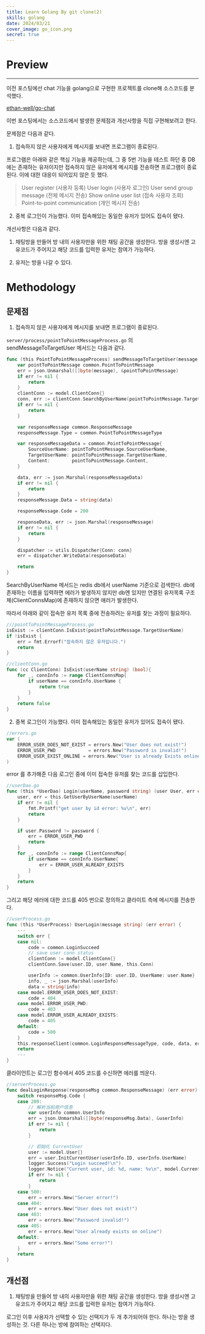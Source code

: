 ```yaml
---
title: Learn Golang By git clone(2)
skills: golang
date: 2024/03/21
cover_image: go_icon.png
secret: true
---
```


# **Preview**

---

이전 포스팅에선 chat 기능을 golang으로 구현한 프로젝트를 clone해 소스코드를 분석했다.

[ethan-well/go-chat](https://github.com/ethan-well/go-chat)

이번 포스팅에서는 소스코드에서 발생한 문제점과 개선사항을 직접 구현해보려고 한다.

문제점은 다음과 같다.

1. 접속하지 않은 사용자에게 메시지를 보내면 프로그램이 종료된다.

프로그램은 아래와 같은 핵심 기능을 제공하는데, 그 중 5번 기능을 테스트 하던 중 DB에는 존재하는 유저이지만 접속하지 않은 유저에게 메시지를 전송하면 프로그램이 종료된다. 이에 대한 대응이 되어있지 않은 듯 했다.

> User register (사용자 등록)
> User login (사용자 로그인)
> User send group message (전체 메시지 전송)
> Show online user list (접속 사용자 조회)
> Point-to-point communication (개인 메시지 전송)

2. 중복 로그인이 가능했다. 이미 접속해있는 동일한 유저가 있어도 접속이 됐다.

개선사항은 다음과 같다.

1. 채팅방을 만들어 방 내의 사용자만을 위한 채팅 공간을 생성한다. 방을 생성시엔 고유코드가 주어지고 해당 코드를 입력한 유저는 참여가 가능하다.

2. 유저는 방을 나갈 수 있다.

# Methodology

## 문제점

1. 접속하지 않은 사용자에게 메시지를 보내면 프로그램이 종료된다.

`server/process/pointToPointMessageProcess.go` 의 sendMessageToTargetUser 메서드는 다음과 같다.

```go
func (this PointToPointMessageProcess) sendMessageToTargetUser(message string) (err error) {
	var pointToPointMessage common.PointToPointMessage
	err = json.Unmarshal([]byte(message), &pointToPointMessage)
	if err != nil {
		return
	}
	clientConn := model.ClientConn{}
	conn, err := clientConn.SearchByUserName(pointToPointMessage.TargetUserName)
	if err != nil {
		return
	}

	var responseMessage common.ResponseMessage
	responseMessage.Type = common.PointToPointMessageType

	var responseMessageData = common.PointToPointMessage{
		SourceUserName: pointToPointMessage.SourceUserName,
		TargetUserName: pointToPointMessage.TargetUserName,
		Content:        pointToPointMessage.Content,
	}

	data, err := json.Marshal(responseMessageData)
	if err != nil {
		return
	}
	responseMessage.Data = string(data)

	responseMessage.Code = 200

	responseData, err := json.Marshal(responseMessage)
	if err != nil {
		return
	}

	dispatcher := utils.Dispatcher{Conn: conn}
	err = dispatcher.WriteData(responseData)

	return
}
```

SearchByUserName 메서드는 redis db에서 userName 기준으로 검색한다. db에 존재하는 이름을 입력하면 에러가 발생하지 않지만 db엔 있지만 연결된 유저목록 구조체(ClientConnsMap)에 존재하지 않으면 애러가 발생한다.

따라서 아래와 같이 접속한 유저 목록 중에 전송하려는 유저를 찾는 과정이 필요하다.

```go
///pointToPointMessageProcess.go
isExist := clientConn.IsExist(pointToPointMessage.TargetUserName)
if !isExist {
	err = fmt.Errorf("접속하지 않은 유저입니다.")
	return
}
```

```go
//clientConn.go
func (cc ClientConn) IsExist(userName string) (bool){
	for _, connInfo := range ClientConnsMap{
		if userName == connInfo.UserName {
			return true
		}
	}
	return false
}
```

2. 중복 로그인이 가능했다. 이미 접속해있는 동일한 유저가 있어도 접속이 됐다.

```go
//errors.go
var (
	ERROR_USER_DOES_NOT_EXIST = errors.New("User does not exist!")
	ERROR_USER_PWD            = errors.New("Password is invalid!")
	ERROR_USER_EXIST_ONLINE = errors.New("User is already Exists online")
)
```

error 를 추가해준 다음 로그인 중에 이미 접속한 유저를 찾는 코드를 삽입한다.

```go
//userDao.go
func (this *UserDao) Login(userName, password string) (user User, err error) {
	user, err = this.GetUserByUserName(userName)
	if err != nil {
		fmt.Printf("get user by id error: %v\n", err)
		return
	}

	if user.Password != password {
		err = ERROR_USER_PWD
		return
	}
	for _, connInfo := range ClientConnsMap{
		if userName == connInfo.UserName{
			err = ERROR_USER_ALREADY_EXISTS
		}
	}
	return
}
```

그리고 해당 에러에 대한 코드를 405 번으로 정의하고 클라이트 측에 메시지를 전송한다.

```go
//userProcess.go
func (this *UserProcess) UserLogin(message string) (err error) {
	---
	switch err {
	case nil:
		code = common.LoginSucceed
		// save user conn status
		clientConn := model.ClientConn{}
		clientConn.Save(user.ID, user.Name, this.Conn)

		userInfo := common.UserInfo{ID: user.ID, UserName: user.Name}
		info, _ := json.Marshal(userInfo)
		data = string(info)
	case model.ERROR_USER_DOES_NOT_EXIST:
		code = 404
	case model.ERROR_USER_PWD:
		code = 403
	case model.ERROR_USER_ALREADY_EXISTS:
		code = 405
	default:
		code = 500
	}
	this.responseClient(common.LoginResponseMessageType, code, data, err)
	return
	---
}
```

클라이언트는 로그인 함수에서 405 코드를 수신하면 에러를 띄운다.

```go
//serverProcess.go
func dealLoginResponse(responseMsg common.ResponseMessage) (err error) {
	switch responseMsg.Code {
	case 200:
		// 解析当前用户信息
		var userInfo common.UserInfo
		err = json.Unmarshal([]byte(responseMsg.Data), &userInfo)
		if err != nil {
			return
		}

		// 初始化 CurrentUser
		user := model.User{}
		err = user.InitCurrentUser(userInfo.ID, userInfo.UserName)
		logger.Success("Login succeed!\n")
		logger.Notice("Current user, id: %d, name: %v\n", model.CurrentUser.UserID, model.CurrentUser.UserName)
		if err != nil {
			return
		}
	case 500:
		err = errors.New("Server error!")
	case 404:
		err = errors.New("User does not exist!")
	case 403:
		err = errors.New("Password invalid!")
	case 405:
		err = errors.New("User already exists on online")
	default:
		err = errors.New("Some error!")
	}
	return
}
```

## 개선점

1. 채팅방을 만들어 방 내의 사용자만을 위한 채팅 공간을 생성한다. 방을 생성시엔 고유코드가 주어지고 해당 코드를 입력한 유저는 참여가 가능하다.

로그인 이후 사용자가 선택할 수 있는 선택지가 두 개 추가되어야 한다. 하나는 방을 생성하는 것. 다른 하나는 방에 참여하는 선택지다.
